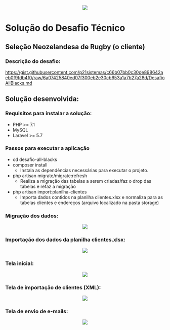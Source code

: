 <p align="center"><img src="http://allblacks.p21sistemas.com.br/images/logo.png"></p>

# Solução do Desafio Técnico

## Seleção Neozelandesa de Rugby (o cliente)

### Descrição do desafio:
https://gist.githubusercontent.com/p21sistemas/c66b07bb0c30de898642aeb0f9fdb4f0/raw/6a07425840ed07f300eb2e30cb653a1a7b27a28d/DesafioAllBlacks.md

## Solução desenvolvida:

### Requisitos para instalar a solução:
* PHP >= 7.1
* MySQL
* Laravel >= 5.7

### Passos para executar a aplicação
* cd desafio-all-blacks
* composer install
  * Instala as dependências necessárias para executar o projeto.
* php artisan migrate/migrate:refresh
  * Realiza a migração das tabelas a serem criadas/faz o drop das tabelas e refaz a migração
* php artisan import:planilha-clientes 
  * Importa dados contidos na planilha clientes.xlsx e normaliza para as tabelas clientes e endereços (arquivo localizado na pasta storage)

### Migração dos dados:
<p align="center"><img src="https://drive.google.com/uc?export=view&id=1uI01V3Hy1UVsr0WlbdimrxcJX3r_mPXF"></p>

### Importação dos dados da planilha clientes.xlsx:
<p align="center"><img src="https://drive.google.com/uc?export=view&id=1uI01V3Hy1UVsr0WlbdimrxcJX3r_mPXF"></p>

### Tela inicial:
<p align="center"><img src="https://drive.google.com/uc?export=view&id=1teUYuOZqUG0JkTb68koM40U78L4fg02E"></p>

### Tela de importação de clientes (XML):
<p align="center"><img src="https://drive.google.com/uc?export=view&id=1teUYuOZqUG0JkTb68koM40U78L4fg02E"></p>

### Tela de envio de e-mails:
<p align="center"><img src="https://drive.google.com/uc?export=view&id=1teUYuOZqUG0JkTb68koM40U78L4fg02E"></p>
